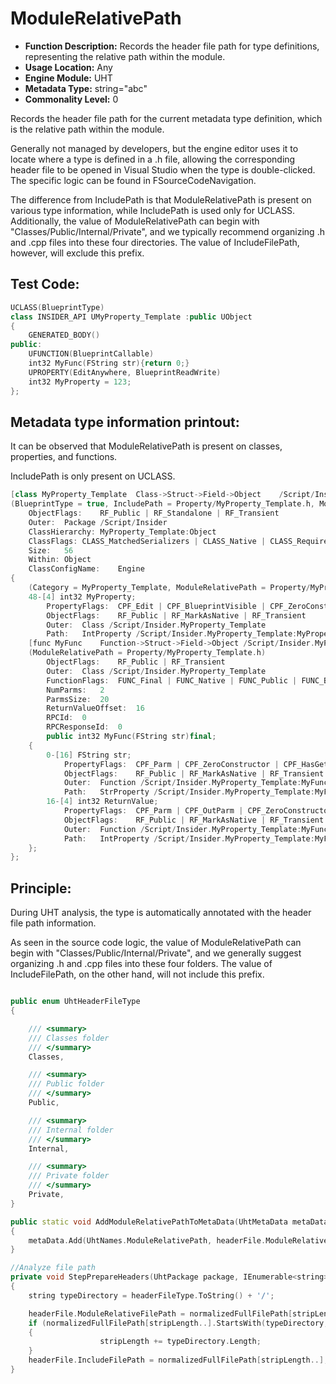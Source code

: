 # ModuleRelativePath

- **Function Description:** Records the header file path for type definitions, representing the relative path within the module.
- **Usage Location:** Any
- **Engine Module:** UHT
- **Metadata Type:** string="abc"
- **Commonality Level:** 0

Records the header file path for the current metadata type definition, which is the relative path within the module.

Generally not managed by developers, but the engine editor uses it to locate where a type is defined in a .h file, allowing the corresponding header file to be opened in Visual Studio when the type is double-clicked. The specific logic can be found in FSourceCodeNavigation.

The difference from IncludePath is that ModuleRelativePath is present on various type information, while IncludePath is used only for UCLASS. Additionally, the value of ModuleRelativePath can begin with "Classes/Public/Internal/Private", and we typically recommend organizing .h and .cpp files into these four directories. The value of IncludeFilePath, however, will exclude this prefix.

## Test Code:

```cpp
UCLASS(BlueprintType)
class INSIDER_API UMyProperty_Template :public UObject
{
	GENERATED_BODY()
public:
	UFUNCTION(BlueprintCallable)
	int32 MyFunc(FString str){return 0;}
	UPROPERTY(EditAnywhere, BlueprintReadWrite)
	int32 MyProperty = 123;
};
```

## Metadata type information printout:

It can be observed that ModuleRelativePath is present on classes, properties, and functions.

IncludePath is only present on UCLASS.

```cpp
[class MyProperty_Template	Class->Struct->Field->Object	/Script/Insider.MyProperty_Template]
(BlueprintType = true, IncludePath = Property/MyProperty_Template.h, ModuleRelativePath = Property/MyProperty_Template.h)
	ObjectFlags:	RF_Public | RF_Standalone | RF_Transient
	Outer:	Package /Script/Insider
	ClassHierarchy:	MyProperty_Template:Object
	ClassFlags:	CLASS_MatchedSerializers | CLASS_Native | CLASS_RequiredAPI | CLASS_TokenStreamAssembled | CLASS_Intrinsic | CLASS_Constructed
	Size:	56
	Within:	Object
	ClassConfigName:	Engine
{
	(Category = MyProperty_Template, ModuleRelativePath = Property/MyProperty_Template.h)
	48-[4] int32 MyProperty;
		PropertyFlags:	CPF_Edit | CPF_BlueprintVisible | CPF_ZeroConstructor | CPF_IsPlainOldData | CPF_NoDestructor | CPF_HasGetValueTypeHash | CPF_NativeAccessSpecifierPublic
		ObjectFlags:	RF_Public | RF_MarkAsNative | RF_Transient
		Outer:	Class /Script/Insider.MyProperty_Template
		Path:	IntProperty /Script/Insider.MyProperty_Template:MyProperty
	[func MyFunc	Function->Struct->Field->Object	/Script/Insider.MyProperty_Template:MyFunc]
	(ModuleRelativePath = Property/MyProperty_Template.h)
		ObjectFlags:	RF_Public | RF_Transient
		Outer:	Class /Script/Insider.MyProperty_Template
		FunctionFlags:	FUNC_Final | FUNC_Native | FUNC_Public | FUNC_BlueprintCallable
		NumParms:	2
		ParmsSize:	20
		ReturnValueOffset:	16
		RPCId:	0
		RPCResponseId:	0
		public int32 MyFunc(FString str)final;
	{
		0-[16] FString str;
			PropertyFlags:	CPF_Parm | CPF_ZeroConstructor | CPF_HasGetValueTypeHash | CPF_NativeAccessSpecifierPublic
			ObjectFlags:	RF_Public | RF_MarkAsNative | RF_Transient
			Outer:	Function /Script/Insider.MyProperty_Template:MyFunc
			Path:	StrProperty /Script/Insider.MyProperty_Template:MyFunc:str
		16-[4] int32 ReturnValue;
			PropertyFlags:	CPF_Parm | CPF_OutParm | CPF_ZeroConstructor | CPF_ReturnParm | CPF_IsPlainOldData | CPF_NoDestructor | CPF_HasGetValueTypeHash | CPF_NativeAccessSpecifierPublic
			ObjectFlags:	RF_Public | RF_MarkAsNative | RF_Transient
			Outer:	Function /Script/Insider.MyProperty_Template:MyFunc
			Path:	IntProperty /Script/Insider.MyProperty_Template:MyFunc:ReturnValue
	};
};

```

## Principle:

During UHT analysis, the type is automatically annotated with the header file path information.

As seen in the source code logic, the value of ModuleRelativePath can begin with "Classes/Public/Internal/Private", and we generally suggest organizing .h and .cpp files into these four folders. The value of IncludeFilePath, on the other hand, will not include this prefix.

```cpp

public enum UhtHeaderFileType
{

	/// <summary>
	/// Classes folder
	/// </summary>
	Classes,

	/// <summary>
	/// Public folder
	/// </summary>
	Public,

	/// <summary>
	/// Internal folder
	/// </summary>
	Internal,

	/// <summary>
	/// Private folder
	/// </summary>
	Private,
}

public static void AddModuleRelativePathToMetaData(UhtMetaData metaData, UhtHeaderFile headerFile)
{
	metaData.Add(UhtNames.ModuleRelativePath, headerFile.ModuleRelativeFilePath);
}

//Analyze file path
private void StepPrepareHeaders(UhtPackage package, IEnumerable<string> headerFiles, UhtHeaderFileType headerFileType)
{
	string typeDirectory = headerFileType.ToString() + '/';

	headerFile.ModuleRelativeFilePath = normalizedFullFilePath[stripLength..];
	if (normalizedFullFilePath[stripLength..].StartsWith(typeDirectory, true, null))
	{
					stripLength += typeDirectory.Length;
	}
	headerFile.IncludeFilePath = normalizedFullFilePath[stripLength..];
}

```